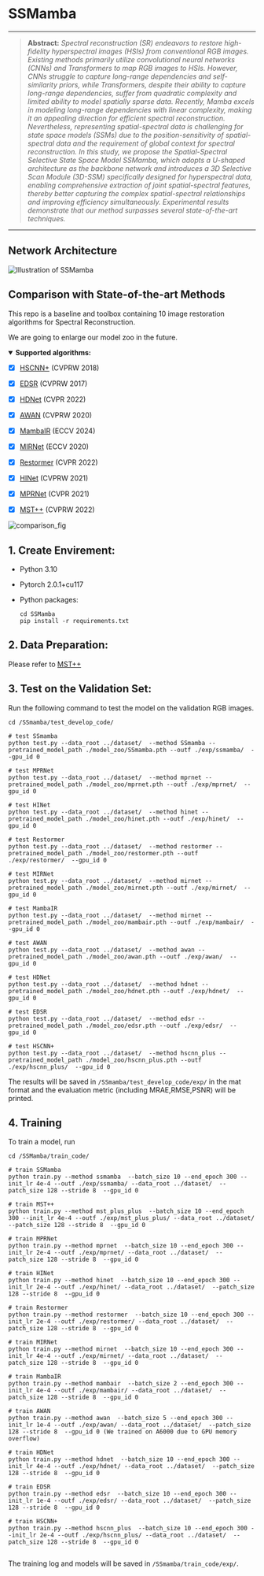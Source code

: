 # SSMamba
<hr />

> **Abstract:** *Spectral reconstruction (SR) endeavors to restore high-fidelity hyperspectral images (HSIs) from conventional RGB images. Existing methods primarily utilize convolutional neural networks (CNNs) and Transformers to map RGB images to HSIs. However, CNNs struggle to capture long-range dependencies and self-similarity priors, while Transformers, despite their ability to capture long-range dependencies, suffer from quadratic complexity and limited ability to model spatially sparse data. Recently, Mamba excels in modeling long-range dependencies with linear complexity, making it an appealing direction for efficient spectral reconstruction. Nevertheless, representing spatial-spectral data is challenging for state space models (SSMs) due to the position-sensitivity of spatial-spectral data and the requirement of global context for spectral reconstruction. In this study, we propose the Spatial-Spectral Selective State Space Model SSMamba, which adopts a U-shaped architecture as the backbone network and introduces a 3D Selective Scan Module (3D-SSM) specifically designed for hyperspectral data, enabling comprehensive extraction of joint spatial-spectral features, thereby better capturing the complex spatial-spectral relationships and improving efficiency simultaneously. Experimental results demonstrate that our method surpasses several state-of-the-art techniques.* 
<hr />



## Network Architecture
![Illustration of SSMamba](/figure/SSmamba_Architecture.png)


## Comparison with State-of-the-art Methods
This repo is a baseline and toolbox containing 10 image restoration algorithms for Spectral Reconstruction.

We are going to enlarge our model zoo in the future.


<details open>
<summary><b>Supported algorithms:</b></summary>

* [x] [HSCNN+](https://openaccess.thecvf.com/content_cvpr_2018_workshops/w13/html/Shi_HSCNN_Advanced_CNN-Based_CVPR_2018_paper.html) (CVPRW 2018)
* [x] [EDSR](https://arxiv.org/abs/1707.02921) (CVPRW 2017)
* [x] [HDNet](https://arxiv.org/abs/2203.02149) (CVPR 2022)
* [x] [AWAN](https://arxiv.org/abs/2005.09305) (CVPRW 2020)
* [x] [MambaIR](https://arxiv.org/abs/2402.15648) (ECCV 2024)
* [x] [MIRNet](https://arxiv.org/abs/2003.06792) (ECCV 2020)
* [x] [Restormer](https://arxiv.org/abs/2111.09881) (CVPR 2022)
* [x] [HINet](https://arxiv.org/abs/2105.06086) (CVPRW 2021)
* [x] [MPRNet](https://arxiv.org/abs/2102.02808) (CVPR 2021)
* [x] [MST++](https://arxiv.org/abs/2111.07910) (CVPRW 2022)



</details>

![comparison_fig](/figure/Comparison.png)

## 1. Create Envirement:

- Python 3.10

- Pytorch 2.0.1+cu117

- Python packages:

  ```shell
  cd SSMamba
  pip install -r requirements.txt
  ```

## 2. Data Preparation:

Please refer to [MST++](https://github.com/caiyuanhao1998/MST-plus-plus)

## 3. Test on the Validation Set:
Run the following command to test the model on the validation RGB images. 

```shell
cd /SSmamba/test_develop_code/

# test SSmamba
python test.py --data_root ../dataset/  --method SSmamba --pretrained_model_path ./model_zoo/SSmamba.pth --outf ./exp/ssmamba/  --gpu_id 0

# test MPRNet
python test.py --data_root ../dataset/  --method mprnet --pretrained_model_path ./model_zoo/mprnet.pth --outf ./exp/mprnet/  --gpu_id 0

# test HINet
python test.py --data_root ../dataset/  --method hinet --pretrained_model_path ./model_zoo/hinet.pth --outf ./exp/hinet/  --gpu_id 0

# test Restormer
python test.py --data_root ../dataset/  --method restormer --pretrained_model_path ./model_zoo/restormer.pth --outf ./exp/restormer/  --gpu_id 0

# test MIRNet
python test.py --data_root ../dataset/  --method mirnet --pretrained_model_path ./model_zoo/mirnet.pth --outf ./exp/mirnet/  --gpu_id 0

# test MambaIR
python test.py --data_root ../dataset/  --method mirnet --pretrained_model_path ./model_zoo/mambair.pth --outf ./exp/mambair/  --gpu_id 0

# test AWAN
python test.py --data_root ../dataset/  --method awan --pretrained_model_path ./model_zoo/awan.pth --outf ./exp/awan/  --gpu_id 0

# test HDNet
python test.py --data_root ../dataset/  --method hdnet --pretrained_model_path ./model_zoo/hdnet.pth --outf ./exp/hdnet/  --gpu_id 0

# test EDSR
python test.py --data_root ../dataset/  --method edsr --pretrained_model_path ./model_zoo/edsr.pth --outf ./exp/edsr/  --gpu_id 0

# test HSCNN+
python test.py --data_root ../dataset/  --method hscnn_plus --pretrained_model_path ./model_zoo/hscnn_plus.pth --outf ./exp/hscnn_plus/  --gpu_id 0
```

The results will be saved in `/SSmamba/test_develop_code/exp/` in the mat format and the evaluation metric (including MRAE,RMSE,PSNR) will be printed.




## 4. Training

To train a model, run

```shell
cd /SSMamba/train_code/

# train SSMamba
python train.py --method ssmamba  --batch_size 10 --end_epoch 300 --init_lr 4e-4 --outf ./exp/ssmamba/ --data_root ../dataset/  --patch_size 128 --stride 8  --gpu_id 0

# train MST++
python train.py --method mst_plus_plus  --batch_size 10 --end_epoch 300 --init_lr 4e-4 --outf ./exp/mst_plus_plus/ --data_root ../dataset/  --patch_size 128 --stride 8  --gpu_id 0

# train MPRNet
python train.py --method mprnet  --batch_size 10 --end_epoch 300 --init_lr 2e-4 --outf ./exp/mprnet/ --data_root ../dataset/  --patch_size 128 --stride 8  --gpu_id 0

# train HINet
python train.py --method hinet  --batch_size 10 --end_epoch 300 --init_lr 2e-4 --outf ./exp/hinet/ --data_root ../dataset/  --patch_size 128 --stride 8  --gpu_id 0

# train Restormer
python train.py --method restormer  --batch_size 10 --end_epoch 300 --init_lr 2e-4 --outf ./exp/restormer/ --data_root ../dataset/  --patch_size 128 --stride 8  --gpu_id 0

# train MIRNet
python train.py --method mirnet  --batch_size 10 --end_epoch 300 --init_lr 4e-4 --outf ./exp/mirnet/ --data_root ../dataset/  --patch_size 128 --stride 8  --gpu_id 0

# train MambaIR
python train.py --method mambair  --batch_size 2 --end_epoch 300 --init_lr 4e-4 --outf ./exp/mambair/ --data_root ../dataset/  --patch_size 128 --stride 8  --gpu_id 0

# train AWAN
python train.py --method awan  --batch_size 5 --end_epoch 300 --init_lr 1e-4 --outf ./exp/awan/ --data_root ../dataset/  --patch_size 128 --stride 8  --gpu_id 0 (We trained on A6000 due to GPU memory overflow)

# train HDNet
python train.py --method hdnet  --batch_size 10 --end_epoch 300 --init_lr 4e-4 --outf ./exp/hdnet/ --data_root ../dataset/  --patch_size 128 --stride 8  --gpu_id 0

# train EDSR
python train.py --method edsr  --batch_size 10 --end_epoch 300 --init_lr 1e-4 --outf ./exp/edsr/ --data_root ../dataset/  --patch_size 128 --stride 8  --gpu_id 0

# train HSCNN+
python train.py --method hscnn_plus  --batch_size 10 --end_epoch 300 --init_lr 2e-4 --outf ./exp/hscnn_plus/ --data_root ../dataset/  --patch_size 128 --stride 8  --gpu_id 0


```

The training log and models will be saved in `/SSmamba/train_code/exp/`.


